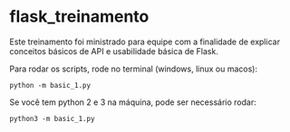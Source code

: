 # flask_treinamento

Este treinamento foi ministrado para equipe com a finalidade de explicar conceitos básicos de API e usabilidade básica de Flask.

Para rodar os scripts, rode no terminal (windows, linux ou macos):
```
python -m basic_1.py
```

Se você tem python 2 e 3 na máquina, pode ser necessário rodar:
```
python3 -m basic_1.py
```
